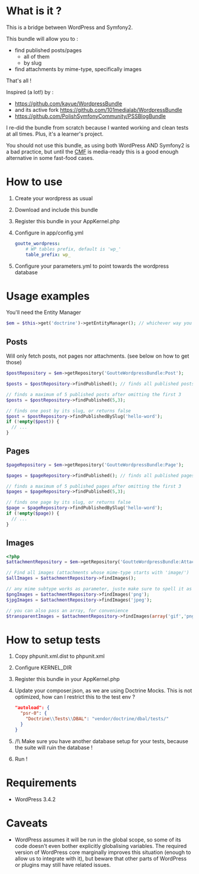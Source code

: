 What is it ?
============

This is a bridge between WordPress and Symfony2.

This bundle will allow you to :
- find published posts/pages
    - all of them
    - by slug
- find attachments by mime-type, specifically images

That's all !


Inspired (a lot!) by :
- https://github.com/kayue/WordpressBundle
- and its active fork https://github.com/101medialab/WordpressBundle
- https://github.com/PolishSymfonyCommunity/PSSBlogBundle

I re-did the bundle from scratch because I wanted working and clean tests at all times. Plus, it's a learner's project.

You should not use this bundle, as using both WordPress AND Symfony2 is a bad practice,
but until the [CMF](http://cmf.symfony.com) is media-ready this is a good enough alternative in some fast-food cases.


How to use
==========

1. Create your wordpress as usual
2. Download and include this bundle
2. Register this bundle in your AppKernel.php
3. Configure in app/config.yml

    ```yml
    goutte_wordpress:
        # WP tables prefix, default is 'wp_'
        table_prefix: wp_
    ```

4. Configure your parameters.yml to point towards the wordpress database


Usage examples
==============

You'll need the Entity Manager

```php
$em = $this->get('doctrine')->getEntityManager(); // whichever way you're using to get the em
```


Posts
-----

Will only fetch posts, not pages nor attachments. (see below on how to get those)

```php
$postRepository = $em->getRepository('GoutteWordpressBundle:Post');

$posts = $postRepository->findPublished(); // finds all published posts

// finds a maximum of 5 published posts after omitting the first 3
$posts = $postRepository->findPublished(5,3);

// finds one post by its slug, or returns false
$post = $postRepository->findPublishedBySlug('hello-word');
if (!empty($post)) {
  // ...
}
```


Pages
-----

```php
$pageRepository = $em->getRepository('GoutteWordpressBundle:Page');

$pages = $pageRepository->findPublished(); // finds all published pages

// finds a maximum of 5 published pages after omitting the first 3
$pages = $pageRepository->findPublished(5,3);

// finds one page by its slug, or returns false
$page = $pageRepository->findPublishedBySlug('hello-word');
if (!empty($page)) {
  // ...
}
```


Images
------

```php
<?php
$attachmentRepository = $em->getRepository('GoutteWordpressBundle:Attachment')

// Find all images (attachments whose mime-type starts with 'image/')
$allImages = $attachmentRepository->findImages();

// any mime subtype works as parameter, juste make sure to spell it as wordpress does (eg: jpeg vs jpg)
$pngImages = $attachmentRepository->findImages('png');
$jpgImages = $attachmentRepository->findImages('jpeg');

// you can also pass an array, for convenience
$transparentImages = $attachmentRepository->findImages(array('gif','png', 'webp'));

```


How to setup tests
==================

1. Copy phpunit.xml.dist to phpunit.xml
2. Configure KERNEL_DIR
3. Register this bundle in your AppKernel.php
4. Update your composer.json, as we are using Doctrine Mocks. This is not optimized, how can I restrict this to the test env ?

   ```json
   "autoload": {
     "psr-0": {
       "Doctrine\\Tests\\DBAL": "vendor/doctrine/dbal/tests/"
     }
   }
   ```

5. /!\ Make sure you have another database setup for your tests, because the suite will ruin the database !
6. Run !


Requirements
============

* WordPress 3.4.2


Caveats
=======

* WordPress assumes it will be run in the global scope, so some of its code doesn't even bother
  explicitly globalising variables. The required version of WordPress core marginally improves this
  situation (enough to allow us to integrate with it), but beware that other parts of WordPress or
  plugins may still have related issues.
